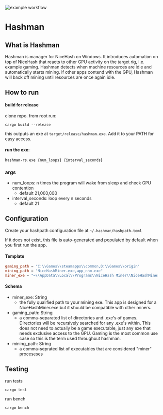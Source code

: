![example workflow](https://github.com/briansterle/hashman-rs/actions/workflows/rust.yml/badge.svg)

# Hashman

## What is Hashman

Hashman is manager for NiceHash on Windows. It introduces automation on top of NiceHash that reacts to other GPU
activity on the target rig, i.e. example gaming. Hashman detects when machine resources are idle and automatically starts
mining. If other apps contend with the GPU, Hashman will back off mining until resources are once again idle.

## How to run

#### build for release

clone repo. from root run: 

```shell
cargo build --release
```

this outputs an exe at `target/release/hashman.exe`. Add it to your PATH for easy access.

#### run the exe:

```shell
hashman-rs.exe {num_loops} {interval_seconds}
```

### args

* num_loops:          n times the program will wake from sleep and check GPU contention
  * default 21,000,000
* interval_seconds:   loop every n seconds
  * default 21

## Configuration

Create your hashpath configuration file at `~/.hashman/hashpath.toml`

If it does not exist, this file is auto-generated and populated by default when you first run the app.

#### Template

```toml
gaming_path = "C:\\Games\\steamapps\\common,D:\\Games\\origin"
mining_path = "NiceHashMiner.exe,app_nhm.exe"
miner_exe = "~\\AppData\\Local\\Programs\\NiceHash Miner\\NiceHashMiner.exe"
```
#### Schema
* miner_exe: String
   * the fully qualified path to your mining exe. This app is designed for a NiceHashMiner.exe but it should be compatible with other miners. 
* gaming_path: String
   * a comma-separated list of directories and .exe's of games. Directories will be recursively searched for any .exe's within. This does not need to actually be a game executable, just any exe that needs exclusive access to the GPU. Gaming is the most common use case so this is the term used throughout hashman.
* mining_path: String
   * a comma-seprated list of executables that are considered "miner" proceseses

## Testing

run tests

```shell
cargo test
```

run bench

```shell
cargo bench
```
